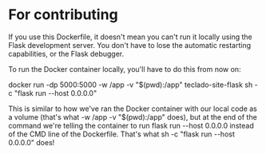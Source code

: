 # For contributing

If you use this Dockerfile, it doesn't mean you can't run it locally using the Flask development server. You don't have to lose the automatic restarting capabilities, or the Flask debugger.

To run the Docker container locally, you'll have to do this from now on:

docker run -dp 5000:5000 -w /app -v "$(pwd):/app" teclado-site-flask sh -c "flask run --host 0.0.0.0"

This is similar to how we've ran the Docker container with our local code as a volume (that's what -w /app -v "$(pwd):/app" does), but at the end of the command we're telling the container to run flask run --host 0.0.0.0 instead of the CMD line of the Dockerfile. That's what sh -c "flask run --host 0.0.0.0" does!
